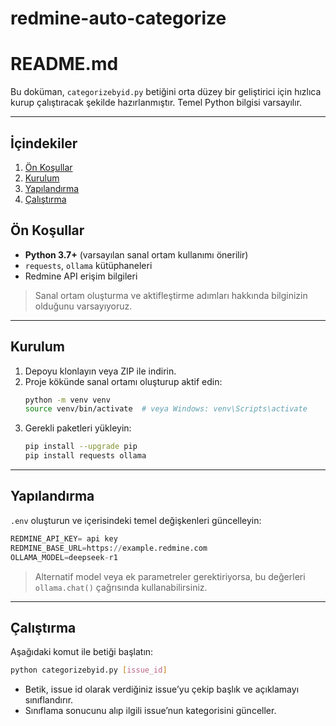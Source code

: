 # redmine-auto-categorize


# README.md

Bu doküman, `categorizebyid.py` betiğini orta düzey bir geliştirici için hızlıca kurup çalıştıracak şekilde hazırlanmıştır. Temel Python bilgisi varsayılır.

---

## İçindekiler

1. [Ön Koşullar](#ön-koşullar)
2. [Kurulum](#kurulum)
3. [Yapılandırma](#yapilandirma)
4. [Çalıştırma](#calistirma)

## Ön Koşullar

- **Python 3.7+** (varsayılan sanal ortam kullanımı önerilir)
- `requests`, `ollama` kütüphaneleri
- Redmine API erişim bilgileri

> Sanal ortam oluşturma ve aktifleştirme adımları hakkında bilginizin olduğunu varsayıyoruz.

---

## Kurulum

1. Depoyu klonlayın veya ZIP ile indirin.
2. Proje kökünde sanal ortamı oluşturup aktif edin:
   ```bash
   python -m venv venv
   source venv/bin/activate  # veya Windows: venv\Scripts\activate
   ```
3. Gerekli paketleri yükleyin:
   ```bash
   pip install --upgrade pip
   pip install requests ollama
   ```

---

## Yapılandırma

`.env` oluşturun ve içerisindeki temel değişkenleri güncelleyin:

```python
REDMINE_API_KEY= api key
REDMINE_BASE_URL=https://example.redmine.com
OLLAMA_MODEL=deepseek-r1
```

> Alternatif model veya ek parametreler gerektiriyorsa, bu değerleri `ollama.chat()` çağrısında kullanabilirsiniz.

---

## Çalıştırma

Aşağıdaki komut ile betiği başlatın:

```bash
python categorizebyid.py [issue_id]
```

- Betik, issue id olarak verdiğiniz issue’yu çekip başlık ve açıklamayı sınıflandırır.
- Sınıflama sonucunu alıp ilgili issue’nun kategorisini günceller.
